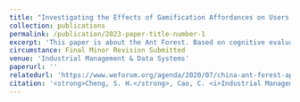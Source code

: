 ```yaml
---
title: "Investigating the Effects of Gamification Affordances on Users’ Green Intrinsic Motivation: A Cognitive Evaluation Perspective"
collection: publications
permalink: /publication/2023-paper-title-number-1
excerpt: 'This paper is about the Ant Forest. Based on cognitive evaluation theory and gamification affordance, this research aims to understand how gamified information systems (ISs) promote the public’s green intrinsic motivation towards sustainable behaviour.'
circumstance: Final Minor Revision Submitted
venue: 'Industrial Management & Data Systems'
paperurl: ''
relatedurl: 'https://www.weforum.org/agenda/2020/07/china-ant-forest-app-carbon-emissions-trees/'
citation: '<strong>Cheng, S. H.</strong>, Cao, C. <i>Industrial Management & Data Systems (SSCI Q2, If=5.5, ABS2)</i>, Under final round review.'
---
```



